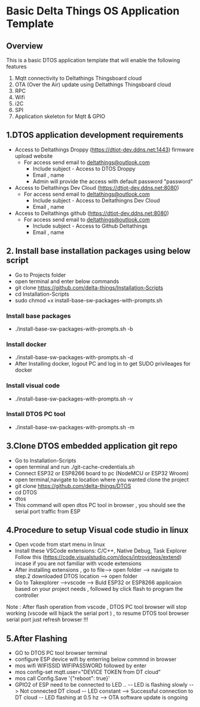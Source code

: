 # Basic Delta Things OS Application Template

## Overview

This is a basic DTOS application template that will enable the following features

1) Mqtt connectivity to Deltathings Thingsboard cloud
2) OTA (Over the Air) update using Deltathings Thingsboard cloud
3) RPC 
4) Wifi
5) i2C
6) SPI
7) Application skeleton for Mqtt & GPIO 


## 1.DTOS application development requirements

- Access to Deltathings Droppy (https://dtiot-dev.ddns.net:1443) firmware upload website
    - For access send email to deltathings@outlook.com 
      - Include subject - Access to DTOS Droppy 
      - Email , name 
      - Admin will provide the access with default password "password"
- Access to Deltathings Dev Cloud  (https://dtiot-dev.ddns.net:8080) 
    - For access send email to deltathings@outlook.com 
      - Include subject - Access to Deltathingns Dev Cloud  
      - Email , name
- Access to Deltathings github  (https://dtiot-dev.ddns.net:8080) 
    - For access send email to deltathings@outlook.com 
      - Include subject - Access to Github Deltathings  
      - Email , name

## 2. Install base installation packages using below script
- Go to Projects folder
- open terminal and enter below commands
- git clone https://github.com/delta-things/Installation-Scripts
- cd Installation-Scripts
- sudo chmod +x install-base-sw-packages-with-prompts.sh
### Install base packages
- ./install-base-sw-packages-with-prompts.sh -b 
### Install docker
- ./install-base-sw-packages-with-prompts.sh -d
- After Installing docker, logout PC and log in to get SUDO privileages for docker
### Install visual code
- ./install-base-sw-packages-with-prompts.sh -v
### Install DTOS PC tool
- ./install-base-sw-packages-with-prompts.sh -m

## 3.Clone DTOS embedded application git repo
- Go to Installation-Scripts
- open terminal and run ./git-cache-credentials.sh
- Connect ESP32 or ESP8266 board to pc (NodeMCU or ESP32 Wroom)
- open terminal,navigate to location where you wanted clone the project
- git clone https://github.com/delta-things/DTOS
- cd DTOS
- dtos
- This command will open dtos PC tool in browser , you should see the serial port traffic from ESP

## 4.Procedure to setup Visual code studio in linux

- Open vcode from start menu in linux
- Install these VSCode extensions: C/C++, Native Debug, Task Explorer
  Follow this (https://code.visualstudio.com/docs/introvideos/extend) incase if you are not familiar with vcode extensions
- After installing extensions , go to file--> open folder --> navigate to step.2 downloaded DTOS location --> open folder
- Go to Takexplorer -->vscode --> Buld ESP32 or ESP8266 applicaion based on your project needs , followed by click flash to program the controller

Note : After flash operation from vscode , DTOS PC tool browser will stop working (vscode will hijack the serial port ) , to resume DTOS tool browser serial port just refresh browser !!!
 

## 5.After Flashing 

- GO to DTOS PC tool browser terminal
- configure ESP device wifi by enterring below commnd in browser 
- mos wifi WIFISSID WIFIPASSWORD followed by enter
- mos config-set mqtt.user="DEVICE TOKEN from DT cloud"
- mos call Config.Save '{"reboot": true}'
- GPIO2 of ESP need to be connected to LED .. 
    -- LED is flashing slowly --> Not connected DT cloud
    -- LED constant --> Successful connection to DT cloud
    -- LED flashing at 0.5 hz --> OTA software update is ongoing




